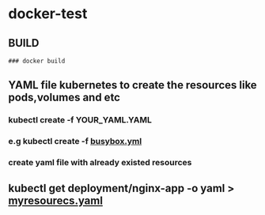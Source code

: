 # docker-test

## BUILD

    ### docker build

## YAML file kubernetes to create the resources like pods,volumes and etc

### kubectl create -f YOUR_YAML.YAML
### e.g kubectl create -f [busybox.yml](https://github.com/TilakBabuTR/docker-test/blob/main/busybox.yml)
### create yaml file with already existed resources
## kubectl get deployment/nginx-app -o yaml > [myresourecs.yaml](https://github.com/TilakBabuTR/docker-test/blob/main/myresources.yaml)
